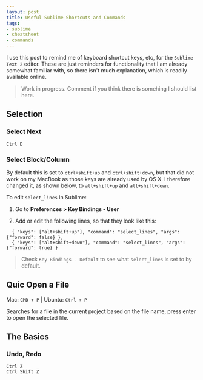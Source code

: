 ```yaml
---
layout: post
title: Useful Sublime Shortcuts and Commands
tags:
- sublime
- cheatsheet
- commands
---
```


I use this post to remind me of keyboard shortcut keys, etc, for the
`Sublime Text 2` editor. These are just reminders for functionality that I am already
somewhat familiar with, so there isn't much explanation, which is readily available
online.

> Work in progress. Comment if you think there is somehing I should list here.

## Selection

### Select Next

```
Ctrl D
```

### Select Block/Column

By default this is set to `ctrl+shift+up` and `ctrl+shift+down`, but that did not work on my MacBook as those keys are already used by OS X. I therefore changed it, as shown below, to `alt+shift+up` and `alt+shift+down`.

To edit `select_lines` in Sublime:

1. Go to **Preferences > Key Bindings - User**

2. Add or edit the following lines, so that they look like this:

```
  { "keys": ["alt+shift+up"], "command": "select_lines", "args": {"forward": false} },
  { "keys": ["alt+shift+down"], "command": "select_lines", "args": {"forward": true} }
```

> Check `Key Bindings - Default` to see what `select_lines` is set to by default.

## Quic Open a File

Mac: `CMD + P` | Ubuntu: `Ctrl + P`

Searches for a file in the current project based on the file name, press enter to open the selected file.

## The Basics

### Undo, Redo

```
Ctrl Z
Ctrl Shift Z
```
